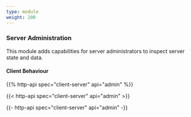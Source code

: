 ```yaml
---
type: module
weight: 200
---
```


### Server Administration

This module adds capabilities for server administrators to inspect
server state and data.

#### Client Behaviour

{{% http-api spec="client-server" api="admin" %}}

{{< http-api spec="client-server" api="admin" >}}


{{- http-api spec="client-server" api="admin" -}}

